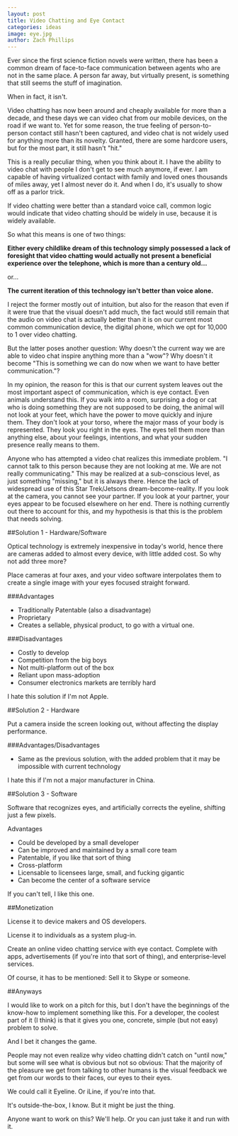 ```yaml
---
layout: post
title: Video Chatting and Eye Contact
categories: ideas
image: eye.jpg
author: Zach Phillips
---
```


Ever since the first science fiction novels were written, there has been a common dream of face-to-face communication between agents who are not in the same place. A person far away, but virtually present, is something that still seems the stuff of imagination.

When in fact, it isn't.

Video chatting has now been around and cheaply available for more than a decade, and these days we can video chat from our mobile devices, on the road if we want to. Yet for some reason, the true feeling of person-to-person contact still hasn't been captured, and video chat is not widely used for anything more than its novelty. Granted, there are some hardcore users, but for the most part, it still hasn't "hit."

This is a really peculiar thing, when you think about it. I have the ability to video chat with people I don't get to see much anymore, if ever. I am capable of having virtualized contact with family and loved ones thousands of miles away, yet I almost never do it. And when I do, it's usually to show off as a parlor trick.

If video chatting were better than a standard voice call, common logic would indicate that video chatting should be widely in use, because it is widely available.

So what this means is one of two things: 

**Either every childlike dream of this technology simply possessed a lack of foresight that video chatting would actually not present a beneficial experience over the telephone, which is more than a century old…**

or… 

**The current iteration of this technology isn't better than voice alone.**

I reject the former mostly out of intuition, but also for the reason that even if it were true that the visual doesn't add much, the fact would still remain that the audio on video chat is actually better than it is on our current most common communication device, the digital phone, which we opt for 10,000 to 1 over video chatting.

But the latter poses another question: Why doesn't the current way we are able to video chat inspire anything more than a "wow"? Why doesn't it become "This is something we can do now when we want to have better communication."?

In my opinion, the reason for this is that our current system leaves out the most important aspect of communication, which is eye contact. Even animals understand this. If you walk into a room, surprising a dog or cat who is doing something they are not supposed to be doing, the animal will not look at your feet, which have the power to move quickly and injure them. They don't look at your torso, where the major mass of your body is represented. They look you right in the eyes. The eyes tell them more than anything else, about your feelings, intentions, and what your sudden presence really means to them.

Anyone who has attempted a video chat realizes this immediate problem. "I cannot talk to this person because they are not looking at me. We are not really communicating." This may be realized at a sub-conscious level, as just something "missing," but it is always there. Hence the lack of widespread use of this Star Trek/Jetsons dream-become-reality. If you look at the camera, you cannot see your partner. If you look at your partner, your eyes appear to be focused elsewhere on her end. There is nothing currently out there to account for this, and my hypothesis is that this is the problem that needs solving.

##Solution 1 - Hardware/Software

Optical technology is extremely inexpensive in today's world, hence there are cameras added to almost every device, with little added cost. So why not add three more?

Place cameras at four axes, and your video software interpolates them to create a single image with your eyes focused straight forward.

###Advantages

*	Traditionally Patentable (also a disadvantage)
*	Proprietary
*	Creates a sellable, physical product, to go with a virtual one.

###Disadvantages

*	Costly to develop
*	Competition from the big boys
*	Not multi-platform out of the box
*	Reliant upon mass-adoption
*	Consumer electronics markets are terribly hard

I hate this solution if I'm not Apple.

##Solution 2 - Hardware

Put a camera inside the screen looking out, without affecting the display performance.

###Advantages/Disadvantages

*	Same as the previous solution, with the added problem that it may be impossible with current technology

I hate this if I'm not a major manufacturer in China.

##Solution 3 - Software

Software that recognizes eyes, and artificially corrects the eyeline, shifting just a few pixels.

Advantages

*	Could be developed by a small developer
*	Can be improved and maintained by a small core team
*	Patentable, if you like that sort of thing
*	Cross-platform
*	Licensable to licensees large, small, and fucking gigantic
*	Can become the center of a software service

If you can't tell, I like this one.

##Monetization

License it to device makers and OS developers.

License it to individuals as a system plug-in.

Create an online video chatting service with eye contact. Complete with apps, advertisements (if you're into that sort of thing), and enterprise-level services.

Of course, it has to be mentioned: Sell it to Skype or someone.

##Anyways

I would like to work on a pitch for this, but I don't have the beginnings of the know-how to implement something like this. For a developer, the coolest part of it (I think) is that it gives you one, concrete, simple (but not easy) problem to solve.

And I bet it changes the game. 

People may not even realize why video chatting didn't catch on "until now," but some will see what is obvious but not so obvious: That the majority of the pleasure we get from talking to other humans is the visual feedback we get from our words to their faces, our eyes to their eyes.

We could call it Eyeline. Or iLine, if you're into that.

It's outside-the-box, I know. But it might be just the thing.

Anyone want to work on this? We'll help. Or you can just take it and run with it.